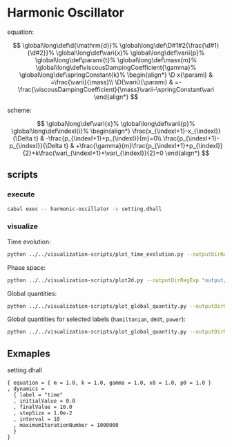 # Harmonic Oscillator

equation:

$$
\global\long\def\d{\mathrm{d}}%
\global\long\def\D#1#2{\frac{\d#1}{\d#2}}%
\global\long\def\vari{x}%
\global\long\def\varii{p}%
\global\long\def\parami{t}%
\global\long\def\mass{m}%
\global\long\def\viscousDampingCoefficient{\gamma}%
\global\long\def\springConstant{k}%
\begin{align*}
\D x{\parami} & =\frac{\varii}{\mass}\\
\D{\varii}{\parami} & =-\frac{\viscousDampingCoefficient}{\mass}\varii-\springConstant\vari
\end{align*}
$$

scheme:

$$
\global\long\def\vari{x}%
\global\long\def\varii{p}%
\global\long\def\indexI{i}%
\begin{align*}
\frac{x_{\indexI+1}-x_{\indexI}}{\Delta t} & -\frac{p_{\indexI+1}+p_{\indexI}}{m}=0\\
\frac{p_{\indexI+1}-p_{\indexI}}{\Delta t} & +\frac{\gamma}{m}\frac{p_{\indexI+1}+p_{\indexI}}{2}+k\frac{\vari_{\indexI+1}+\vari_{\indexI}}{2}=0
\end{align*}
$$

## scripts

### execute

```sh
cabal exec -- harmonic-oscillator -s setting.dhall
```

### visualize

Time evolution:

```sh
python ../../visualization-scripts/plot_time_evolution.py --outputDirRegExp "output/*" --x position.csv --y momentum.csv
```

Phase space:

```sh
python ../../visualization-scripts/plot2d.py --outputDirRegExp "output/*" --x position.csv --y momentum.csv
```

Global quantities:

```sh
python ../../visualization-scripts/plot_global_quantity.py --outputDirRegExp "output/*" --parameter time.csv --data dependentVariableGlobal.csv
```

Global quantities for selected labels (`hamiltonian`, `dHdt`, `power`):

```sh
python ../../visualization-scripts/plot_global_quantity.py --outputDirRegExp "output/*" --parameter time.csv --data dependentVariableGlobal.csv --labels hamiltonian dHdt power
```

## Exmaples

setting.dhall

```setting.dhall
{ equation = { m = 1.0, k = 1.0, gamma = 1.0, x0 = 1.0, p0 = 1.0 }
, dynamics =
  { label = "time"
  , initialValue = 0.0
  , finalValue = 10.0
  , stepSize = 1.0e-2
  , interval = 10
  , maximumIterationNumber = 1000000
  }
}
```

